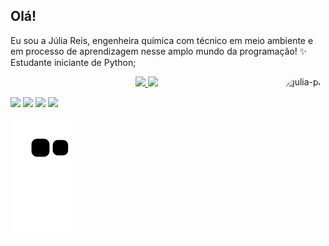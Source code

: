 ## Olá! 
Eu sou a Júlia Reis, engenheira química com técnico em meio ambiente e em processo de aprendizagem nesse amplo mundo da programação!
✨ Estudante iniciante de Python;

<div align="center">
  <a href="https://github.com/juliarmeira">
  <img height="180em" src="https://github-readme-stats.vercel.app/api?username=juliarmeira&show_icons=true&theme=material-palenight&include_all_commits=true&count_private=true"/>
  <img height="180em" src="https://github-readme-stats.vercel.app/api/top-langs/?username=juliarmeira&layout=compact&langs_count=7&theme=material-palenight"/>
  <img align="right" alt="julia-pic" height="150" style="border-radius:50px;" 
  src="https://cdn.discordapp.com/attachments/847618228774895646/917572761256353832/gifju.gif">
</div>

  
<div> 
 
  <a href="https://instagram.com/juliarmeira" target="_blank"><img src="https://img.shields.io/badge/-Instagram-%23E4405F?style=for-the-badge&logo=instagram&logoColor=white" target="_blank"></a>
  <a href = "mailto:juliarmeira@gmail.com"><img src="https://img.shields.io/badge/Gmail-D14836?style=for-the-badge&logo=gmail&logoColor=white" target="_blank"></a>
  <a href="https://www.linkedin.com/in/j%C3%BAlia-reis-meira-370921175/" target="_blank"><img src="https://img.shields.io/badge/LinkedIn-0077B5?style=for-the-badge&logo=linkedin&logoColor=white" target="_blank"></a> 
   <a href="https://www.facebook.com/juliarmeira/" target="_blank"><img src="https://img.shields.io/badge/Facebook-1877F2?style=for-the-badge&logo=facebook&logoColor=white" target="_blank"></a>
 
   ![Snake animation](https://github.com/rafaballerini/rafaballerini/blob/output/github-contribution-grid-snake.svg)
 
</div>
